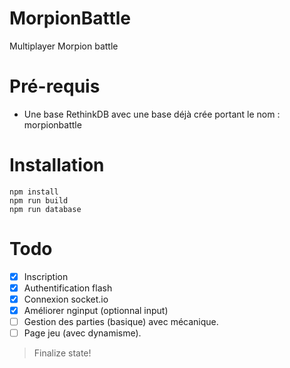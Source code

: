 # MorpionBattle

Multiplayer Morpion battle

# Pré-requis

- Une base RethinkDB avec une base déjà crée portant le nom : morpionbattle

# Installation

```
npm install
npm run build
npm run database
```

# Todo

- [x] Inscription
- [x] Authentification flash
- [x] Connexion socket.io
- [x] Améliorer nginput (optionnal input)
- [ ] Gestion des parties (basique) avec mécanique.
- [ ] Page jeu (avec dynamisme).

> Finalize state!
